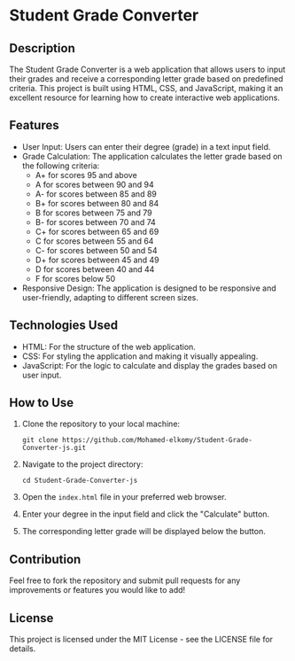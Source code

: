 # Student Grade Converter

## Description
The Student Grade Converter is a web application that allows users to input their grades and receive a corresponding letter grade based on predefined criteria. This project is built using HTML, CSS, and JavaScript, making it an excellent resource for learning how to create interactive web applications.

## Features
- User Input: Users can enter their degree (grade) in a text input field.
- Grade Calculation: The application calculates the letter grade based on the following criteria:
  - A+ for scores 95 and above
  - A for scores between 90 and 94
  - A- for scores between 85 and 89
  - B+ for scores between 80 and 84
  - B for scores between 75 and 79
  - B- for scores between 70 and 74
  - C+ for scores between 65 and 69
  - C for scores between 55 and 64
  - C- for scores between 50 and 54
  - D+ for scores between 45 and 49
  - D for scores between 40 and 44
  - F for scores below 50
- Responsive Design: The application is designed to be responsive and user-friendly, adapting to different screen sizes.

## Technologies Used
- HTML: For the structure of the web application.
- CSS: For styling the application and making it visually appealing.
- JavaScript: For the logic to calculate and display the grades based on user input.

## How to Use
1. Clone the repository to your local machine:
   ```
   git clone https://github.com/Mohamed-elkomy/Student-Grade-Converter-js.git
   ```

2. Navigate to the project directory:
   ```
   cd Student-Grade-Converter-js
   ```

3. Open the `index.html` file in your preferred web browser.

4. Enter your degree in the input field and click the "Calculate" button.

5. The corresponding letter grade will be displayed below the button.

## Contribution
Feel free to fork the repository and submit pull requests for any improvements or features you would like to add!

## License
This project is licensed under the MIT License - see the LICENSE file for details.
